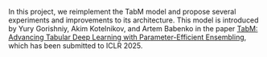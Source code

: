 In this project, we reimplement the TabM model and propose several experiments and improvements to its architecture. 
This model is introduced by Yury Gorishniy, Akim Kotelnikov, and Artem Babenko in the paper [TabM: Advancing Tabular Deep Learning with Parameter-Efficient Ensembling](https://openreview.net/forum?id=Sd4wYYOhmY), which has been submitted to ICLR 2025.
